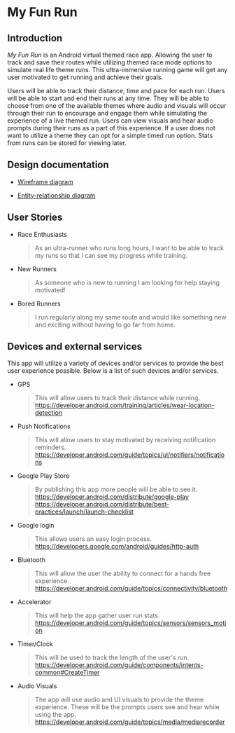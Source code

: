 # My Fun Run

## Introduction

_My Fun Run_ is an Android virtual themed race app. Allowing the user to track and save their
 routes while utilizing themed race mode options to simulate real life theme runs. This
 ultra-immersive running game will get any user motivated to get running and achieve their goals.
 
 Users will be able to track their distance, time and pace for each run. Users will be able to start 
 and end their runs at any time. They will be able to choose from one of the available themes where 
 audio and visuals will occur through their run to encourage and engage them while simulating the
 experience of a live themed run. Users can view visuals and hear audio prompts during their runs as
 a part of this experience. If a user does not want to utilize a theme they can opt for a simple 
 timed run option. Stats from runs can be stored for viewing later.

## Design documentation

* [Wireframe diagram](wireframe.md)

* [Entity-relationship diagram](erd.md)

## User Stories

* Race Enthusiasts 

    > As an ultra-runner who runs long hours, I want to be able to track my runs so that I can see 
                       my progress while training.

* New Runners

    > As someone who is new to running I am looking for help staying motivated!
          
* Bored Runners
    > I run regularly along my same route and would like something new and exciting without having 
                  to go far from home.

    
## Devices and external services

This app will utilize a variety of devices and/or services to provide the best user experience 
possible. Below is a list of such devices and/or services.

* GPS
    >This will allow users to track their distance while running.
    >https://developer.android.com/training/articles/wear-location-detection

* Push Notifications
    >This will allow users to stay motivated by receiving notification reminders.
    >https://developer.android.com/guide/topics/ui/notifiers/notifications

* Google Play Store
    > By publishing this app more people will be able to see it.
    >https://developer.android.com/distribute/google-play
    https://developer.android.com/distribute/best-practices/launch/launch-checklist

* Google login
    > This allows users an easy login process.
    >https://developers.google.com/android/guides/http-auth

* Bluetooth
    > This will allow the user the ability to connect for a hands free experience.
    >https://developer.android.com/guide/topics/connectivity/bluetooth

* Accelerator
    > This will help the app gather user run stats.
    >https://developer.android.com/guide/topics/sensors/sensors_motion

* Timer/Clock
    > This will be used to track the length of the user's run.
    >https://developer.android.com/guide/components/intents-common#CreateTimer

* Audio Visuals
    >The app will use audio and UI visuals to provide the theme experience. These will be the 
    prompts users see and hear while using the app.
    >https://developer.android.com/guide/topics/media/mediarecorder
                 